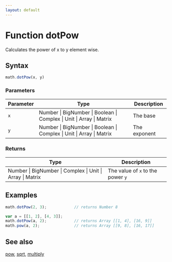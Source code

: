 ```yaml
---
layout: default
---
```


<h1 id="function-dotpow">Function dotPow</h1>

Calculates the power of x to y element wise.


<h2 id="syntax">Syntax</h2>

```js
math.dotPow(x, y)
```

<h3 id="parameters">Parameters</h3>

Parameter | Type | Description
--------- | ---- | -----------
`x` | Number &#124; BigNumber &#124; Boolean &#124; Complex &#124; Unit &#124; Array &#124; Matrix | The base
`y` | Number &#124; BigNumber &#124; Boolean &#124; Complex &#124; Unit &#124; Array &#124; Matrix | The exponent

<h3 id="returns">Returns</h3>

Type | Description
---- | -----------
Number &#124; BigNumber &#124; Complex &#124; Unit &#124; Array &#124; Matrix | The value of `x` to the power `y`


<h2 id="examples">Examples</h2>

```js
math.dotPow(2, 3);            // returns Number 8

var a = [[1, 2], [4, 3]];
math.dotPow(a, 2);            // returns Array [[1, 4], [16, 9]]
math.pow(a, 2);               // returns Array [[9, 8], [16, 17]]
```


<h2 id="see-also">See also</h2>

[pow](pow.html),
[sqrt](sqrt.html),
[multiply](multiply.html)


<!-- Note: This file is automatically generated from source code comments. Changes made in this file will be overridden. -->
